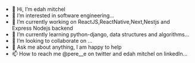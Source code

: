 - 👋 Hi, I’m edah mitchel
- 👀 I’m interested in software engineering...
- 🔭 I’m currently working on ReactJS,ReactNative,Next,Nestjs and Express Nodejs backend
- 🌱 I’m currently learning python-django, data structures and algorithms...
- 💞️ I’m looking to collaborate on ...
- 💬 Ask me about anything, I am happy to help
- 📫 How to reach me @pere__e on twitter and edah mitchel on linkedIn...

<!---
edahmitchel/edahmitchel is a ✨ special ✨ repository because its `README.md` (this file) appears on your GitHub profile.
You can click the Preview link to take a look at your changes.
--->
